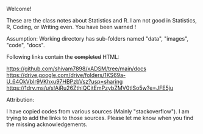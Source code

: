 Welcome! 

These are the class notes about Statistics and R. 
I am not good in Statistics, R, Coding, or Writing even. You have been warned !

Assumption: Working directory has sub-folders named "data", "images", "code", "docs".

Following links contain the ~~completed~~ HTML: 

https://github.com/shivam7898/xADSM/tree/main/docs
https://drive.google.com/drive/folders/1KS69a-U_64OkVbIr9VKhxu97HBPzbVsz?usp=sharing
https://1drv.ms/u/s!AjRu26ZthlQCitEmPzybZMV0tISo5w?e=JFE5ju

Attribution:

I have copied codes from various sources (Mainly "stackoverflow"). 
I am trying to add the links to those sources.
Please let me know when you find the missing acknowledgements.

